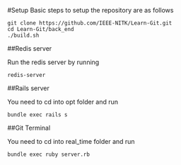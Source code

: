 #Setup
Basic steps to setup the repository are as follows

```
git clone https://github.com/IEEE-NITK/Learn-Git.git
cd Learn-Git/back_end
./build.sh
```

##Redis server

Run the redis server by running 
```
redis-server
```

##Rails server

You need to cd into opt folder and run
```
bundle exec rails s
```

##Git Terminal

You need to cd into real_time folder and run
```
bundle exec ruby server.rb
```